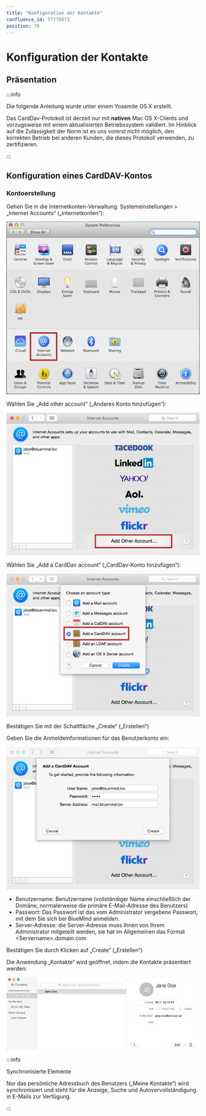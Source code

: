 ```yaml
---
title: "Konfiguration der Kontakte"
confluence_id: 57770873
position: 70
---
```

# Konfiguration der Kontakte


## Präsentation


:::info

Die folgende Anleitung wurde unter einem Yosemite OS X erstellt.

Das CardDav-Protokoll ist derzeit nur mit **nativen** Mac OS X-Clients und vorzugsweise mit einem aktualisierten Betriebssystem validiert. Im Hinblick auf die Zulässigkeit der Norm ist es uns vorerst nicht möglich, den korrekten Betrieb bei anderen Kunden, die dieses Protokoll verwenden, zu zertifizieren.

:::


## Konfiguration eines CardDAV-Kontos

### Kontoerstellung

Gehen Sie in die Internetkonten-Verwaltung: Systemeinstellungen > „Internet Accounts“ („Internetkonten“):

![](../../../../attachments/57770873/57770874.png)

Wählen Sie „Add other account“ („Anderes Konto hinzufügen“):

![](../../../../attachments/57770873/57770878.png)

Wählen Sie „Add a CardDav account“ („CardDav-Konto hinzufügen“):

![](../../../../attachments/57770873/57770877.png)

Bestätigen Sie mit der Schaltfläche „Create“ („Erstellen“)

Geben Sie die Anmeldeinformationen für das Benutzerkonto ein:

![](../../../../attachments/57770873/57770876.png)

- Benutzername: Benutzername (vollständiger Name einschließlich der Domäne, normalerweise die primäre E-Mail-Adresse des Benutzers)
- Passwort: Das Passwort ist das vom Administrator vergebene Passwort, mit dem Sie sich bei BlueMind anmelden.
- Server-Adresse: die Server-Adresse muss Ihnen von Ihrem Administrator mitgeteilt werden, sie hat im Allgemeinen das Format &lt;Servername>.domain.com


Bestätigen Sie durch Klicken auf „Create“ („Erstellen“)

Die Anwendung „Kontakte“ wird geöffnet, indem die Kontakte präsentiert werden:

![](../../../../attachments/57770873/57770875.png)


:::info

Synchronisierte Elemente

Nur das persönliche Adressbuch des Benutzers („Meine Kontakte“) wird synchronisiert und steht für die Anzeige, Suche und Autovervollständigung in E-Mails zur Verfügung.

:::


